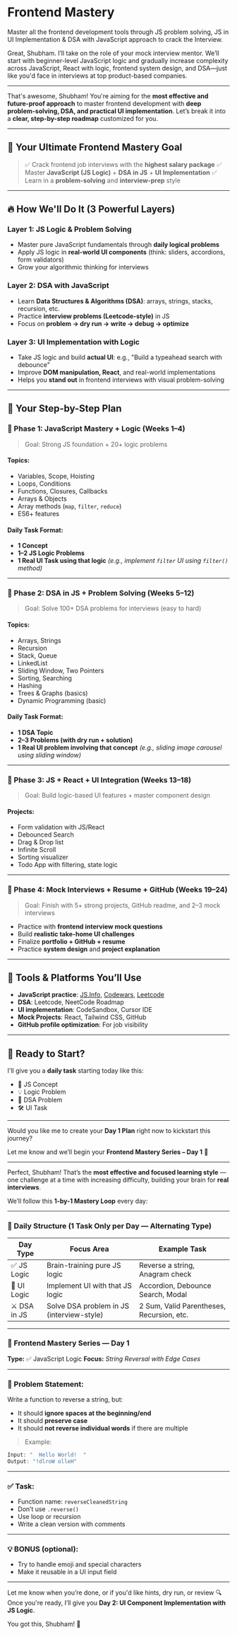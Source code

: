 # Frontend Mastery
Master all the frontend development tools through JS problem solving, JS in UI Implementation &amp; DSA with JavaScript approach to crack the Interview. 

Great, Shubham. I’ll take on the role of your mock interview mentor. We’ll start with beginner-level JavaScript logic and gradually increase complexity across JavaScript, React with logic, frontend system design, and DSA—just like you'd face in interviews at top product-based companies.

---

That's awesome, Shubham! You're aiming for the **most effective and future-proof approach** to master frontend development with **deep problem-solving, DSA, and practical UI implementation**. Let’s break it into a **clear, step-by-step roadmap** customized for you.

---

## 🎯 **Your Ultimate Frontend Mastery Goal**

> ✅ Crack frontend job interviews with the **highest salary package**
> ✅ Master **JavaScript (JS Logic)** + **DSA in JS** + **UI Implementation**
> ✅ Learn in a **problem-solving** and **interview-prep** style

---

## 🔥 How We'll Do It (3 Powerful Layers)

### **Layer 1: JS Logic & Problem Solving**

* Master pure JavaScript fundamentals through **daily logical problems**
* Apply JS logic in **real-world UI components** (think: sliders, accordions, form validators)
* Grow your algorithmic thinking for interviews

### **Layer 2: DSA with JavaScript**

* Learn **Data Structures & Algorithms (DSA)**: arrays, strings, stacks, recursion, etc.
* Practice **interview problems (Leetcode-style)** in JS
* Focus on **problem → dry run → write → debug → optimize**

### **Layer 3: UI Implementation with Logic**

* Take JS logic and build **actual UI**: e.g., "Build a typeahead search with debounce"
* Improve **DOM manipulation, React**, and real-world implementations
* Helps you **stand out** in frontend interviews with visual problem-solving

---

## 🧠 Your Step-by-Step Plan

### 📅 Phase 1: **JavaScript Mastery + Logic (Weeks 1–4)**

> Goal: Strong JS foundation + 20+ logic problems

#### Topics:

* Variables, Scope, Hoisting
* Loops, Conditions
* Functions, Closures, Callbacks
* Arrays & Objects
* Array methods (`map`, `filter`, `reduce`)
* ES6+ features

#### Daily Task Format:

* **1 Concept**
* **1–2 JS Logic Problems**
* **1 Real UI Task using that logic**
  *(e.g., implement `filter` UI using `filter()` method)*

---

### 📅 Phase 2: **DSA in JS + Problem Solving (Weeks 5–12)**

> Goal: Solve 100+ DSA problems for interviews (easy to hard)

#### Topics:

* Arrays, Strings
* Recursion
* Stack, Queue
* LinkedList
* Sliding Window, Two Pointers
* Sorting, Searching
* Hashing
* Trees & Graphs (basics)
* Dynamic Programming (basic)

#### Daily Task Format:

* **1 DSA Topic**
* **2–3 Problems (with dry run + solution)**
* **1 Real UI problem involving that concept**
  *(e.g., sliding image carousel using sliding window)*

---

### 📅 Phase 3: **JS + React + UI Integration (Weeks 13–18)**

> Goal: Build logic-based UI features + master component design

#### Projects:

* Form validation with JS/React
* Debounced Search
* Drag & Drop list
* Infinite Scroll
* Sorting visualizer
* Todo App with filtering, state logic

---

### 📅 Phase 4: **Mock Interviews + Resume + GitHub (Weeks 19–24)**

> Goal: Finish with 5+ strong projects, GitHub readme, and 2–3 mock interviews

* Practice with **frontend interview mock questions**
* Build **realistic take-home UI challenges**
* Finalize **portfolio + GitHub + resume**
* Practice **system design** and **project explanation**

---

## 🧰 Tools & Platforms You’ll Use

* **JavaScript practice**: [JS.Info](https://javascript.info/), [Codewars](https://www.codewars.com/), [Leetcode](https://leetcode.com/)
* **DSA**: Leetcode, NeetCode Roadmap
* **UI implementation**: CodeSandbox, Cursor IDE
* **Mock Projects**: React, Tailwind CSS, GitHub
* **GitHub profile optimization**: For job visibility

---

## 🚀 Ready to Start?

I'll give you a **daily task** starting today like this:

* 🎯 JS Concept
* 💡 Logic Problem
* 🧩 DSA Problem
* 🛠 UI Task

---

Would you like me to create your **Day 1 Plan** right now to kickstart this journey?

Let me know and we’ll begin your **Frontend Mastery Series – Day 1** 💪

---

Perfect, Shubham! That’s the **most effective and focused learning style** — one challenge at a time with increasing difficulty, building your brain for **real interviews**.

We’ll follow this **1-by-1 Mastery Loop** every day:

---

### 🔁 Daily Structure (1 Task Only per Day — Alternating Type)

| Day Type     | Focus Area                                | Example Task                              |
| ------------ | ----------------------------------------- | ----------------------------------------- |
| ✅ JS Logic   | Brain-training pure JS logic              | Reverse a string, Anagram check           |
| 🎨 UI Logic  | Implement UI with that JS logic           | Accordion, Debounce Search, Modal         |
| ⚔️ DSA in JS | Solve DSA problem in JS (interview-style) | 2 Sum, Valid Parentheses, Recursion, etc. |

---

### 🧠 Frontend Mastery Series — **Day 1**

**Type:** ✅ JavaScript Logic
**Focus:** *String Reversal with Edge Cases*

---

### 🎯 Problem Statement:

Write a function to reverse a string, but:

* It should **ignore spaces at the beginning/end**
* It should **preserve case**
* It should **not reverse individual words** if there are multiple

> Example:

```js
Input: "  Hello World!  "  
Output: "!dlroW olleH"
```

---

### ✅ Task:

* Function name: `reverseCleanedString`
* Don’t use `.reverse()`
* Use loop or recursion
* Write a clean version with comments

---

### 💡 BONUS (optional):

* Try to handle emoji and special characters
* Make it reusable in a UI input field

---

Let me know when you’re done, or if you'd like hints, dry run, or review 🔍
Once you're ready, I’ll give you **Day 2: UI Component Implementation with JS Logic**.

You got this, Shubham! 💪
